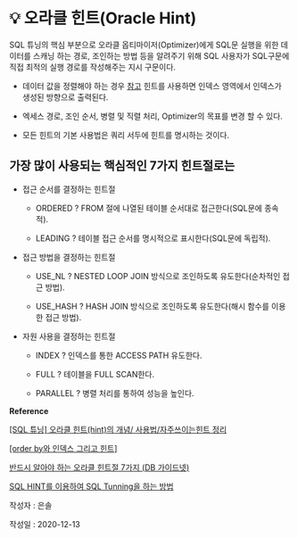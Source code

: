 # 💡 오라클 힌트(Oracle Hint)
SQL 튜닝의 핵심 부분으로 오라클 옵티마이저(Optimizer)에게 SQL문 실행을 위한 데이터를 스캐닝 하는 경로, 
조인하는 방법 등을 알려주기 위해 SQL 사용자가 SQL구문에 직접 최적의 실행 경로를 작성해주는 지시 구문이다.
 
- 데이터 값을 정렬해야 하는 경우 [참고](http://ojc.asia/bbs/board.php?bo_table=LecHINT&wr_id=220)
힌트를 사용하면 인덱스 영역에서 인덱스가 생성된 방향으로 출력된다.

- 엑세스 경로, 조인 순서, 병렬 및 직렬 처리, Optimizer의 목표를 변경 할 수 있다.

- 모든 힌트의 기본 사용법은 쿼리 서두에 힌트를 명시하는 것이다.


## 가장 많이 사용되는 핵심적인 7가지 힌트절로는 

   - 접근 순서를 결정하는 힌트절
   
        - ORDERED ? FROM 절에 나열된 테이블 순서대로 접근한다(SQL문에 종속적).
        
        - LEADING ? 테이블 접근 순서를 명시적으로 표시한다(SQL문에 독립적).

   - 접근 방법을 결정하는 힌트절

        -  USE_NL ? NESTED LOOP JOIN 방식으로 조인하도록 유도한다(순차적인 접근 방법).

        - USE_HASH ? HASH JOIN 방식으로 조인하도록 유도한다(해시 함수를 이용한 접근 방법).

   - 자원 사용을 결정하는 힌트절
        
        -  INDEX ? 인덱스를 통한 ACCESS PATH 유도한다.
        
        -  FULL ? 테이블을 FULL SCAN한다.
        
        -  PARALLEL ? 병렬 처리를 통하여 성능을 높인다.



**Reference**

[[SQL 튜닝] 오라클 힌트(hint)의 개념/ 사용법/자주쓰이는힌트 정리](https://devuna.tistory.com/35)

[[order by와 인덱스 그리고 힌트]](http://ojc.asia/bbs/board.php?bo_table=LecHINT&wr_id=220)

[반드시 알아야 하는 오라클 힌트절 7가지 (DB 가이드넷)](https://blog.naver.com/tttnnn1234/220283949083)

[SQL HINT를 이용하여 SQL Tunning을 하는 방법](https://otsteam.tistory.com/138)

작성자 : 은솔

작성일 : 2020-12-13